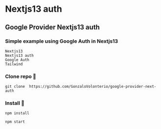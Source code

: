 # Nextjs13 auth
## Google Provider Nextjs13 auth
### Simple example using Google Auth in Nextjs13
```
Nextjs13
Nextjs13 auth
Google Auth
Tailwind
```


### Clone repo 🔧

```
git clone  https://github.com/GonzaloVolonterio/google-provider-next-auth
```

### Install 🔧

```
npm install

npm start

```

